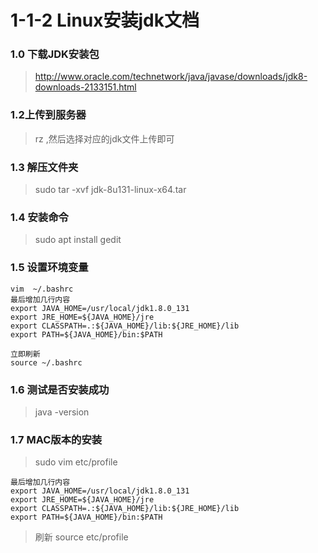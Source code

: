 # 1-1-2  Linux安装jdk文档

###  1.0  下载JDK安装包

> http://www.oracle.com/technetwork/java/javase/downloads/jdk8-downloads-2133151.html

###  1.2上传到服务器
> rz ,然后选择对应的jdk文件上传即可

###  1.3 解压文件夹
> sudo tar -xvf jdk-8u131-linux-x64.tar

###  1.4 安装命令
> sudo apt install gedit

###  1.5 设置环境变量
```
vim  ~/.bashrc
最后增加几行内容
export JAVA_HOME=/usr/local/jdk1.8.0_131  
export JRE_HOME=${JAVA_HOME}/jre  
export CLASSPATH=.:${JAVA_HOME}/lib:${JRE_HOME}/lib  
export PATH=${JAVA_HOME}/bin:$PATH

立即刷新
source ~/.bashrc
```

###  1.6 测试是否安装成功
> java -version


###  1.7 MAC版本的安装

> sudo vim etc/profile

```
最后增加几行内容
export JAVA_HOME=/usr/local/jdk1.8.0_131  
export JRE_HOME=${JAVA_HOME}/jre  
export CLASSPATH=.:${JAVA_HOME}/lib:${JRE_HOME}/lib  
export PATH=${JAVA_HOME}/bin:$PATH
```

> 刷新
source etc/profile







